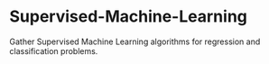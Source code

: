 # Supervised-Machine-Learning
Gather Supervised Machine Learning algorithms for regression and classification problems.
